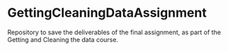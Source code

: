 # GettingCleaningDataAssignment
Repository to save the deliverables of the final assignment, as part of the Getting and Cleaning the data course.
